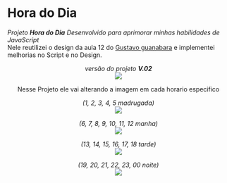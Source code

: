 # Hora do Dia

_Projeto **Hora do Dia** Desenvolvido para aprimorar minhas habilidades de JavaScript_<br>
Nele reutilizei o design da aula 12 do <a href="https://github.com/gustavoguanabara" targe="_blank">Gustavo guanabara</a> e implementei melhorias no Script e no Design.

<div align="center">

  _versão do projeto **V.02**_ <br>
  <img src="https://user-images.githubusercontent.com/88457552/165367097-65def23b-ab1a-4a2c-93f6-2037e88bf779.PNG">


  Nesse Projeto ele vai alterando a imagem em cada horario especifico

  _(1, 2, 3, 4, 5 madrugada)_ <br>
  <img src="https://user-images.githubusercontent.com/88457552/165378641-1c3da403-22db-461e-83c2-ad0414cb14dc.PNG">

 _(6, 7, 8, 9, 10, 11, 12 manha)_ <br>
  <img src="https://user-images.githubusercontent.com/88457552/165377501-6d7472cf-81ac-45ad-8a1b-6c20c5f585e5.PNG">

  _(13, 14, 15, 16, 17, 18 tarde)_ <br>
   <img src="https://user-images.githubusercontent.com/88457552/165377750-2804f8f8-3ff0-4c1e-bc6e-d5a293a25d8a.PNG">

  _(19, 20, 21, 22, 23, 00 noite)_ <br>
  <img src="https://user-images.githubusercontent.com/88457552/165379088-a75f7535-29f8-499c-b8c5-d2ae21cdf741.PNG">
</div>
